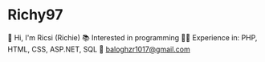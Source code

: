 # Richy97
👋 Hi, I'm Ricsi (Richie)
📚 Interested in programming
👨‍💻 Experience in: PHP, HTML, CSS, ASP.NET, SQL
📩 baloghzr1017@gmail.com
